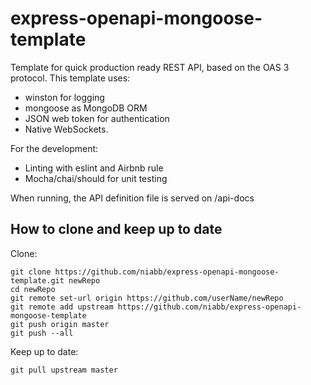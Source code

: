 # express-openapi-mongoose-template
Template for quick production ready REST API, based on the OAS 3 protocol.
This template uses:
* winston for logging
* mongoose as MongoDB ORM
* JSON web token for authentication
* Native WebSockets.

For the development:
* Linting with eslint and Airbnb rule
* Mocha/chai/should for unit testing

When running, the API definition file is served on /api-docs

## How to clone and keep up to date
Clone:
```
git clone https://github.com/niabb/express-openapi-mongoose-template.git newRepo
cd newRepo
git remote set-url origin https://github.com/userName/newRepo
git remote add upstream https://github.com/niabb/express-openapi-mongoose-template
git push origin master
git push --all
```
Keep up to date:
```
git pull upstream master
```
